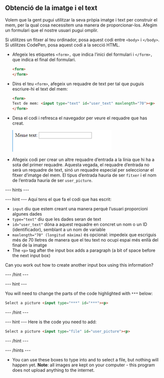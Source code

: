 ## Obtenció de la imatge i el text

Volem que la gent pugui utilitzar la seva pròpia imatge i text per construir el mem, per la qual cosa necessitem una manera de proporcionar-los. Afegim un formulari que el nostre usuari pugui omplir.

Si utilitzes un fitxer al teu ordinador, posa aquest codi entre `<body>` i `</body>`. Si utilitzes CodePen, posa aquest codi a la secció HTML.

- Afegeix les etiquetes `<form>,` que indica l’inici del formulari i `</form>,` que indica el final del formulari.

    ```html
    <form>
    </form>
    ```

- Dins el teu `<form>`, afegeix un requadre de text per tal que puguis escriure-hi el text del mem:

  ```html
  <form>
  Text de mem: <input type="text" id="user_text" maxlength="70"><p>
  </form>
  ```

- Desa el codi i refresca el navegador per veure el requadre que has creat.

    ![Primer requadre](images/first-box.png)

- Afegeix codi per crear un altre requadre d’entrada a la línia que hi ha a sota del primer requadre. Aquesta vegada, el requadre d’entrada no serà un requadre de text, sinó un requadre especial per seleccionar el fitxer d’imatge del mem. El tipus d’entrada hauria de ser `fitxer` i el nom de l’entrada hauria de ser `user_picture`.

--- hints ---

--- hint --- Aquí tens el que fa el codi que has escrit:

  * `input` diu que estem creant una manera perquè l’usuari proporcioni algunes dades
  * `type="text"` diu que les dades seran de text
  * `id="user_text"` dóna a aquest requadre en concret un nom o un ID (identificador), semblant a un nom de variable
  * `maxlength="70" (longitud màxima)` és opcional: impedeix que escriguis més de 70 lletres de manera que el teu text no ocupi espai més enllà del final de la imatge
  * The `<p>` tag after the input box adds a paragraph (a bit of space before the next input box)

Can you work out how to create another input box using this information?

--- /hint ---

--- hint ---

You will need to change the parts of the code highlighted with `***` below:

```html
Select a picture <input type="***" id="***"><p>
```

--- /hint ---

--- hint --- Here is the code you need to add:

```html
Select a picture <input type="file" id="user_picture"><p>
```
--- /hint ---

--- /hints ---

- You can use these boxes to type into and to select a file, but nothing will happen yet. **Note**: all images are kept on your computer - this program does not upload anything to the internet.
